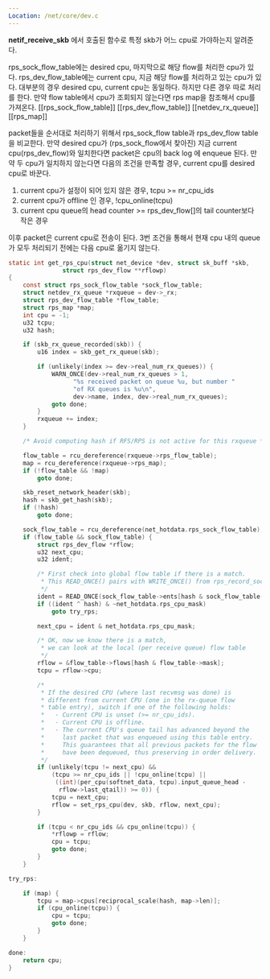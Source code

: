 ```yaml
---
Location: /net/core/dev.c
---
```

__netif_receive_skb__ 에서 호출된 함수로 특정 skb가 어느 cpu로 가야하는지 알려준다.

rps_sock_flow_table에는 desired cpu, 마지막으로 해당 flow를 처리한 cpu가 있다.
rps_dev_flow_table에는 current cpu, 지금 해당 flow를 처리하고 있는 cpu가 있다.
대부분의 경우 desired cpu, current cpu는 동일하다. 하지만 다른 경우 따로 처리를 한다.
만약 flow table에서 cpu가 조회되지 않는다면 rps map을 참조해서 cpu를 가져온다.
[[rps_sock_flow_table]]
[[rps_dev_flow_table]]
[[netdev_rx_queue]]
[[rps_map]]

packet들을 순서대로 처리하기 위해서 rps_sock_flow table과 rps_dev_flow table을 비교한다. 만약 desired cpu가 (rps_sock_flow에서 찾아진) 지금 current cpu(rps_dev_flow)와 일치한다면 packet은 cpu의 back log 에 enqueue 된다. 만약 두 cpu가 일치하지 않는다면 다음의 조건을 만족할 경우, current cpu를 desired cpu로 바꾼다. 
1. current cpu가 설정이 되어 있지 않은 경우,  tcpu >= nr_cpu_ids 
2. current cpu가 offline 인 경우,  !cpu_online(tcpu)
3. current cpu queue의 head counter >= rps_dev_flow[]의 tail counter보다 작은 경우

이후 packet은 current cpu로 전송이 된다. 3번 조건을 통해서 현재 cpu 내의 queue가 모두 처리되기 전에는 다음 cpu로 옮기지 않는다. 


```c
static int get_rps_cpu(struct net_device *dev, struct sk_buff *skb,
		       struct rps_dev_flow **rflowp)
{
	const struct rps_sock_flow_table *sock_flow_table;
	struct netdev_rx_queue *rxqueue = dev->_rx;
	struct rps_dev_flow_table *flow_table;
	struct rps_map *map;
	int cpu = -1;
	u32 tcpu;
	u32 hash;

	if (skb_rx_queue_recorded(skb)) {
		u16 index = skb_get_rx_queue(skb);

		if (unlikely(index >= dev->real_num_rx_queues)) {
			WARN_ONCE(dev->real_num_rx_queues > 1,
				  "%s received packet on queue %u, but number "
				  "of RX queues is %u\n",
				  dev->name, index, dev->real_num_rx_queues);
			goto done;
		}
		rxqueue += index;
	}

	/* Avoid computing hash if RFS/RPS is not active for this rxqueue */

	flow_table = rcu_dereference(rxqueue->rps_flow_table);
	map = rcu_dereference(rxqueue->rps_map);
	if (!flow_table && !map)
		goto done;

	skb_reset_network_header(skb);
	hash = skb_get_hash(skb);
	if (!hash)
		goto done;

	sock_flow_table = rcu_dereference(net_hotdata.rps_sock_flow_table);
	if (flow_table && sock_flow_table) {
		struct rps_dev_flow *rflow;
		u32 next_cpu;
		u32 ident;

		/* First check into global flow table if there is a match.
		 * This READ_ONCE() pairs with WRITE_ONCE() from rps_record_sock_flow().
		 */
		ident = READ_ONCE(sock_flow_table->ents[hash & sock_flow_table->mask]);
		if ((ident ^ hash) & ~net_hotdata.rps_cpu_mask)
			goto try_rps;

		next_cpu = ident & net_hotdata.rps_cpu_mask;

		/* OK, now we know there is a match,
		 * we can look at the local (per receive queue) flow table
		 */
		rflow = &flow_table->flows[hash & flow_table->mask];
		tcpu = rflow->cpu;

		/*
		 * If the desired CPU (where last recvmsg was done) is
		 * different from current CPU (one in the rx-queue flow
		 * table entry), switch if one of the following holds:
		 *   - Current CPU is unset (>= nr_cpu_ids).
		 *   - Current CPU is offline.
		 *   - The current CPU's queue tail has advanced beyond the
		 *     last packet that was enqueued using this table entry.
		 *     This guarantees that all previous packets for the flow
		 *     have been dequeued, thus preserving in order delivery.
		 */
		if (unlikely(tcpu != next_cpu) &&
		    (tcpu >= nr_cpu_ids || !cpu_online(tcpu) ||
		     ((int)(per_cpu(softnet_data, tcpu).input_queue_head -
		      rflow->last_qtail)) >= 0)) {
			tcpu = next_cpu;
			rflow = set_rps_cpu(dev, skb, rflow, next_cpu);
		}

		if (tcpu < nr_cpu_ids && cpu_online(tcpu)) {
			*rflowp = rflow;
			cpu = tcpu;
			goto done;
		}
	}

try_rps:

	if (map) {
		tcpu = map->cpus[reciprocal_scale(hash, map->len)];
		if (cpu_online(tcpu)) {
			cpu = tcpu;
			goto done;
		}
	}

done:
	return cpu;
}
```

